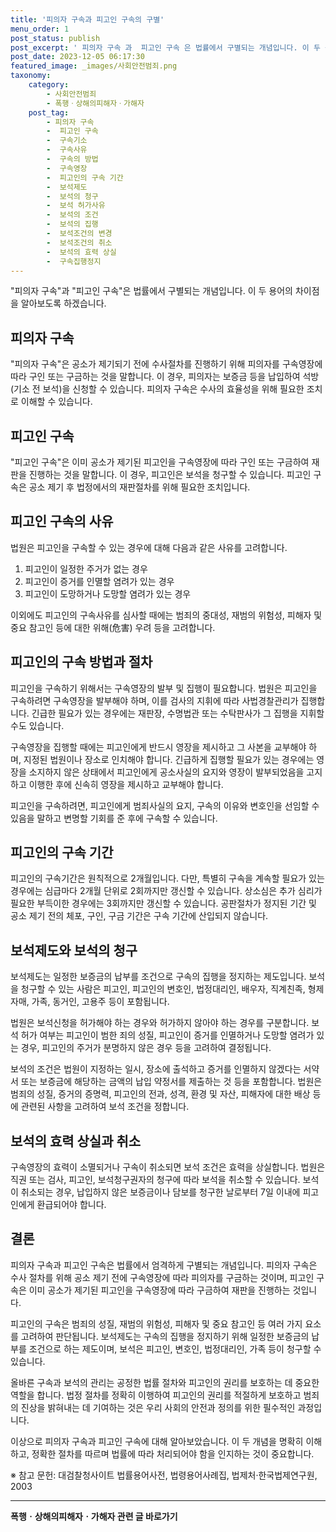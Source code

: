 ```yaml
---
title: '피의자 구속과 피고인 구속의 구별'
menu_order: 1
post_status: publish
post_excerpt: ' 피의자 구속 과  피고인 구속 은 법률에서 구별되는 개념입니다. 이 두 용어의 차이점을 알아보도록 하겠습니다.'
post_date: 2023-12-05 06:17:30
featured_image: _images/사회안전범죄.png
taxonomy:
    category:
        - 사회안전범죄
        - 폭행ㆍ상해의피해자ㆍ가해자
    post_tag:
        - 피의자 구속
        -  피고인 구속
        -  구속기소
        -  구속사유
        -  구속의 방법
        -  구속영장
        -  피고인의 구속 기간
        -  보석제도
        -  보석의 청구
        -  보석 허가사유
        -  보석의 조건
        -  보석의 집행
        -  보석조건의 변경
        -  보석조건의 취소
        -  보석의 효력 상실
        -  구속집행정지
---
```


"피의자 구속"과 "피고인 구속"은 법률에서 구별되는 개념입니다. 이 두 용어의 차이점을 알아보도록 하겠습니다.

## 피의자 구속
"피의자 구속"은 공소가 제기되기 전에 수사절차를 진행하기 위해 피의자를 구속영장에 따라 구인 또는 구금하는 것을 말합니다. 이 경우, 피의자는 보증금 등을 납입하여 석방(기소 전 보석)을 신청할 수 있습니다. 피의자 구속은 수사의 효율성을 위해 필요한 조치로 이해할 수 있습니다.

## 피고인 구속
"피고인 구속"은 이미 공소가 제기된 피고인을 구속영장에 따라 구인 또는 구금하여 재판을 진행하는 것을 말합니다. 이 경우, 피고인은 보석을 청구할 수 있습니다. 피고인 구속은 공소 제기 후 법정에서의 재판절차를 위해 필요한 조치입니다.

## 피고인 구속의 사유
법원은 피고인을 구속할 수 있는 경우에 대해 다음과 같은 사유를 고려합니다.

1. 피고인이 일정한 주거가 없는 경우
2. 피고인이 증거를 인멸할 염려가 있는 경우
3. 피고인이 도망하거나 도망할 염려가 있는 경우

이외에도 피고인의 구속사유를 심사할 때에는 범죄의 중대성, 재범의 위험성, 피해자 및 중요 참고인 등에 대한 위해(危害) 우려 등을 고려합니다.

## 피고인의 구속 방법과 절차
피고인을 구속하기 위해서는 구속영장의 발부 및 집행이 필요합니다. 법원은 피고인을 구속하려면 구속영장을 발부해야 하며, 이를 검사의 지휘에 따라 사법경찰관리가 집행합니다. 긴급한 필요가 있는 경우에는 재판장, 수명법관 또는 수탁판사가 그 집행을 지휘할 수도 있습니다.

구속영장을 집행할 때에는 피고인에게 반드시 영장을 제시하고 그 사본을 교부해야 하며, 지정된 법원이나 장소로 인치해야 합니다. 긴급하게 집행할 필요가 있는 경우에는 영장을 소지하지 않은 상태에서 피고인에게 공소사실의 요지와 영장이 발부되었음을 고지하고 이행한 후에 신속히 영장을 제시하고 교부해야 합니다.

피고인을 구속하려면, 피고인에게 범죄사실의 요지, 구속의 이유와 변호인을 선임할 수 있음을 말하고 변명할 기회를 준 후에 구속할 수 있습니다.

## 피고인의 구속 기간
피고인의 구속기간은 원칙적으로 2개월입니다. 다만, 특별히 구속을 계속할 필요가 있는 경우에는 심급마다 2개월 단위로 2회까지만 갱신할 수 있습니다. 상소심은 추가 심리가 필요한 부득이한 경우에는 3회까지만 갱신할 수 있습니다. 공판절차가 정지된 기간 및 공소 제기 전의 체포, 구인, 구금 기간은 구속 기간에 산입되지 않습니다.

## 보석제도와 보석의 청구
보석제도는 일정한 보증금의 납부를 조건으로 구속의 집행을 정지하는 제도입니다. 보석을 청구할 수 있는 사람은 피고인, 피고인의 변호인, 법정대리인, 배우자, 직계친족, 형제자매, 가족, 동거인, 고용주 등이 포함됩니다.

법원은 보석신청을 허가해야 하는 경우와 허가하지 않아야 하는 경우를 구분합니다. 보석 허가 여부는 피고인이 범한 죄의 성질, 피고인이 증거를 인멸하거나 도망할 염려가 있는 경우, 피고인의 주거가 분명하지 않은 경우 등을 고려하여 결정됩니다.

보석의 조건은 법원이 지정하는 일시, 장소에 출석하고 증거를 인멸하지 않겠다는 서약서 또는 보증금에 해당하는 금액의 납입 약정서를 제출하는 것 등을 포함합니다. 법원은 범죄의 성질, 증거의 증명력, 피고인의 전과, 성격, 환경 및 자산, 피해자에 대한 배상 등에 관련된 사항을 고려하여 보석 조건을 정합니다.

## 보석의 효력 상실과 취소
구속영장의 효력이 소멸되거나 구속이 취소되면 보석 조건은 효력을 상실합니다. 법원은 직권 또는 검사, 피고인, 보석청구권자의 청구에 따라 보석을 취소할 수 있습니다. 보석이 취소되는 경우, 납입하지 않은 보증금이나 담보를 청구한 날로부터 7일 이내에 피고인에게 환급되어야 합니다.

## 결론

피의자 구속과 피고인 구속은 법률에서 엄격하게 구별되는 개념입니다. 피의자 구속은 수사 절차를 위해 공소 제기 전에 구속영장에 따라 피의자를 구금하는 것이며, 피고인 구속은 이미 공소가 제기된 피고인을 구속영장에 따라 구금하여 재판을 진행하는 것입니다.

피고인의 구속은 범죄의 성질, 재범의 위험성, 피해자 및 중요 참고인 등 여러 가지 요소를 고려하여 판단됩니다. 보석제도는 구속의 집행을 정지하기 위해 일정한 보증금의 납부를 조건으로 하는 제도이며, 보석은 피고인, 변호인, 법정대리인, 가족 등이 청구할 수 있습니다.

올바른 구속과 보석의 관리는 공정한 법률 절차와 피고인의 권리를 보호하는 데 중요한 역할을 합니다. 법정 절차를 정확히 이행하여 피고인의 권리를 적절하게 보호하고 범죄의 진상을 밝혀내는 데 기여하는 것은 우리 사회의 안전과 정의를 위한 필수적인 과정입니다.

이상으로 피의자 구속과 피고인 구속에 대해 알아보았습니다. 이 두 개념을 명확히 이해하고, 정확한 절차를 따르며 법률에 따라 처리되어야 함을 인지하는 것이 중요합니다.

※ 참고 문헌: 대검찰청사이트 법률용어사전, 법령용어사례집, 법제처·한국법제연구원, 2003
<!-- wp:separator -->
<hr class="wp-block-separator has-alpha-channel-opacity"/>
<!-- /wp:separator -->

<!-- wp:group {"backgroundColor":"base","layout":{"type":"constrained"}} -->
<div class="wp-block-group has-base-background-color has-background"><!-- wp:paragraph {"align":"center","fontSize":"medium"} -->
<p class="has-text-align-center has-large-font-size"><strong>폭행ㆍ상해의피해자ㆍ가해자 관련 글 바로가기</strong></p>
<!-- /wp:paragraph -->


<!-- wp:latest-posts
{"categories":[{"id":30700,"count":19,"description":"","link":"https://uknowlaw.com/category/%ed%8f%ad%ed%96%89%e3%86%8d%ec%83%81%ed%95%b4%ec%9d%98%ed%94%bc%ed%95%b4%ec%9e%90%e3%86%8d%ea%b0%80%ed%95%b4%ec%9e%90/","name":"폭행ㆍ상해의피해자ㆍ가해자","slug":"폭행ㆍ상해의피해자ㆍ가해자","taxonomy":"category","parent":0,"meta":[],"_links":{"self":[{"href":"https://uknowlaw.com/wp-json/wp/v2/categories/30700"}],"collection":[{"href":"https://uknowlaw.com/wp-json/wp/v2/categories"}],"about":[{"href":"https://uknowlaw.com/wp-json/wp/v2/taxonomies/category"}],"wp:post_type":[{"href":"https://uknowlaw.com/wp-json/wp/v2/posts?categories=30700"}],"curies":[{"name":"wp","href":"https://api.w.org/{rel}","templated":true}]}}],"postsToShow":100,"excerptLength":28,"postLayout":"grid","columns":2,"featuredImageAlign":"left","featuredImageSizeSlug":"large","fontSize":"small"} /--></div>
<!-- /wp:group -->
